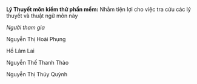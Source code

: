 <b>Lý Thuyết môn kiểm thử phần mềm:</b>
Nhằm tiện lợi cho việc tra cứu các lý thuyết và thuật ngữ môn này

<i>Người tham gia</i>

Nguyễn Thị Hoài Phụng

Hồ Lâm Lai

Nguyễn Thế Thanh Thảo

Nguyễn Thị Thúy Quỳnh
